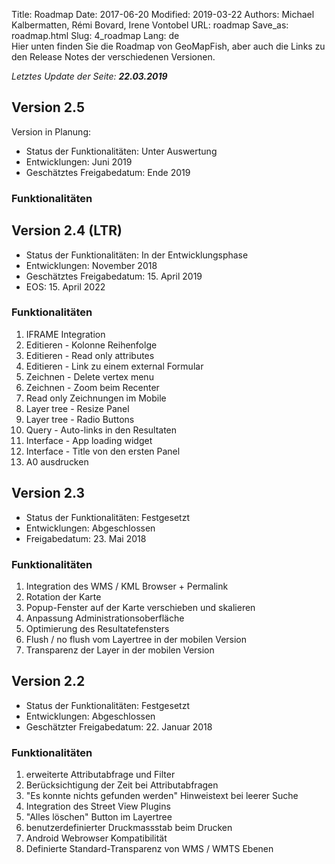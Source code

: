 Title: Roadmap
Date: 2017-06-20
Modified: 2019-03-22
Authors: Michael Kalbermatten, Rémi Bovard, Irene Vontobel
URL: roadmap
Save_as: roadmap.html
Slug: 4_roadmap
Lang: de
<br />
Hier unten finden Sie die Roadmap von GeoMapFish, aber auch die Links zu den Release Notes der verschiedenen Versionen.

*Letztes Update der Seite: **22.03.2019***

## Version 2.5

Version in Planung:

* Status der Funktionalitäten: Unter Auswertung
* Entwicklungen: Juni 2019
* Geschätztes Freigabedatum: Ende 2019

### Funktionalitäten

## Version 2.4 (LTR)

* Status der Funktionalitäten: In der Entwicklungsphase
* Entwicklungen: November 2018
* Geschätztes Freigabedatum: 15. April 2019
* EOS: 15. April 2022

### Funktionalitäten

1. IFRAME Integration
2. Editieren - Kolonne Reihenfolge
3. Editieren - Read only attributes
4. Editieren - Link zu einem external Formular
5. Zeichnen - Delete vertex menu
6. Zeichnen - Zoom beim Recenter
7. Read only Zeichnungen im Mobile
8. Layer tree - Resize Panel
9. Layer tree - Radio Buttons
10. Query - Auto-links in den Resultaten
11. Interface - App loading widget
12. Interface - Title von den ersten Panel
13. A0 ausdrucken

## Version 2.3

* Status der Funktionalitäten: Festgesetzt
* Entwicklungen: Abgeschlossen
* Freigabedatum: 23. Mai 2018

### Funktionalitäten

1. Integration des WMS / KML Browser + Permalink
2. Rotation der Karte
3. Popup-Fenster auf der Karte verschieben und skalieren
4. Anpassung Administrationsoberfläche
5. Optimierung des Resultatefensters
6. Flush / no flush vom Layertree in der mobilen Version
7. Transparenz der Layer in der mobilen Version

## Version 2.2

* Status der Funktionalitäten: Festgesetzt
* Entwicklungen: Abgeschlossen
* Geschätzter Freigabedatum: 22. Januar 2018

### Funktionalitäten

1. erweiterte Attributabfrage und Filter
2. Berücksichtigung der Zeit bei Attributabfragen
3. "Es konnte nichts gefunden werden" Hinweistext bei leerer Suche
4. Integration des Street View Plugins
5. "Alles löschen" Button im Layertree
6. benutzerdefinierter Druckmassstab beim Drucken
7. Android Webrowser Kompatibilität
8. Definierte Standard-Transparenz von WMS / WMTS Ebenen
